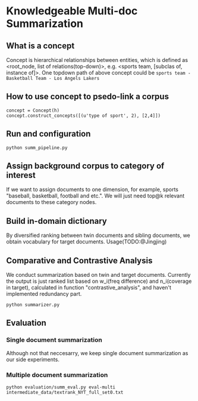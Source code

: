 # Knowledgeable Multi-doc Summarization
## What is a concept
Concept is hierarchical relationships between entities, which is defined as <root_node, list of relations(top-down)>, e.g. <sports team, [subclas of, instance of]>.
One topdown path of above concept could be `sports team - Basketball Team - Los Angels Lakers`
## How to use concept to psedo-link a corpus
```
concept = Concept(h)
concept.construct_concepts([(u'type of sport', 2), [2,4]])
```

## Run and configuration
```
python summ_pipeline.py
```

## Assign background corpus to category of interest
If we want to assign documents to one dimension, for example, sports "baseball, basketball, football and etc.". We will just need top@k relevant documents to these category nodes.

## Build in-domain dictionary
By diversified ranking between twin documents and sibling documents, we obtain vocabulary for target documents. Usage(TODO:@Jingjing)

## Comparative and Contrastive Analysis
We conduct summarization based on twin and target documents.
Currently the output is just ranked list based on w_i(freq difference) and n_i(coverage in target), calculated in function "contrastive_analysis", and haven't implemented redundancy part.
```
python summarizer.py
```

## Evaluation
### Single document summarization
Although not that neccesarry, we keep single document summarization as our side experiments.

### Multiple document summarization
```
python evaluation/summ_eval.py eval-multi intermediate_data/textrank_NYT_full_set0.txt
```
